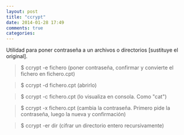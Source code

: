 ```yaml
---
layout: post
title: "ccrypt"
date: 2014-01-28 17:49
comments: true
categories: 
---
```

Utilidad para poner contraseña a un archivos o directorios [sustituye el original].

>$ ccrypt -e fichero   (poner contraseña, confirmar y convierte el fichero en fichero.cpt)

>$ ccrypt -d fichero.cpt (abrirlo)

>$ ccrypt -c fichero.cpt (lo visualiza en consola. Como "cat")

>$ ccrypt -x fichero.cpt (cambia la contraseña. Primero pide la contraseña, luego la nueva y confirmación)

>$ ccrypt -er dir   (cifrar un directorio entero recursivamente)


